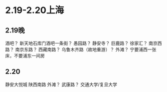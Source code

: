 # 2.19-2.20上海
## 2.19晚
酒吧？
新天地石库门酒吧一条街？
愚园路？
静安寺？
巨鹿路？
徐家汇？
南京西路？
南京东路？
西藏南路？
乌鲁木齐路（故地重游）？
外滩？
宁要浦西一张床，不要浦东一间房

## 2.20
静安大悦城
陕西南路
外滩？
武康路？
交通大学/复旦大学
